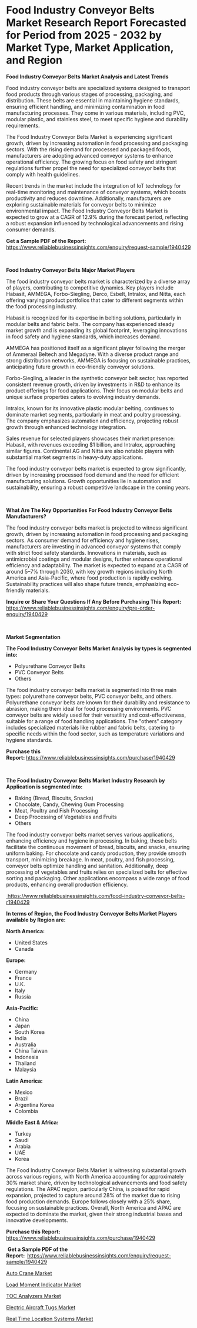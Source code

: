 <p><h1>Food Industry Conveyor Belts Market Research Report Forecasted for Period from 2025 -  2032 by Market Type, Market Application, and Region</h1></p><p><strong>Food Industry Conveyor Belts Market Analysis and Latest Trends</strong></p>
<p><p>Food industry conveyor belts are specialized systems designed to transport food products through various stages of processing, packaging, and distribution. These belts are essential in maintaining hygiene standards, ensuring efficient handling, and minimizing contamination in food manufacturing processes. They come in various materials, including PVC, modular plastic, and stainless steel, to meet specific hygiene and durability requirements.</p><p>The Food Industry Conveyor Belts Market is experiencing significant growth, driven by increasing automation in food processing and packaging sectors. With the rising demand for processed and packaged foods, manufacturers are adopting advanced conveyor systems to enhance operational efficiency. The growing focus on food safety and stringent regulations further propel the need for specialized conveyor belts that comply with health guidelines.</p><p>Recent trends in the market include the integration of IoT technology for real-time monitoring and maintenance of conveyor systems, which boosts productivity and reduces downtime. Additionally, manufacturers are exploring sustainable materials for conveyor belts to minimize environmental impact. The Food Industry Conveyor Belts Market is expected to grow at a CAGR of 12.9% during the forecast period, reflecting a robust expansion influenced by technological advancements and rising consumer demands.</p></p>
<p><strong>Get a Sample PDF of the Report:&nbsp;</strong> <a href="https://www.reliablebusinessinsights.com/enquiry/request-sample/1940429?utm_campaign=3106&utm_medium=2&utm_source=Github&utm_content=ia&utm_term=11042025&utm_id=food-industry-conveyor-belts">https://www.reliablebusinessinsights.com/enquiry/request-sample/1940429</a></p>
<p>&nbsp;</p>
<p><strong>Food Industry Conveyor Belts Major Market Players</strong></p>
<p><p>The food industry conveyor belts market is characterized by a diverse array of players, contributing to competitive dynamics. Key players include Habasit, AMMEGA, Forbo-Siegling, Derco, Esbelt, Intralox, and Nitta, each offering varying product portfolios that cater to different segments within the food processing industry.</p><p>Habasit is recognized for its expertise in belting solutions, particularly in modular belts and fabric belts. The company has experienced steady market growth and is expanding its global footprint, leveraging innovations in food safety and hygiene standards, which increases demand.</p><p>AMMEGA has positioned itself as a significant player following the merger of Ammeraal Beltech and Megadyne. With a diverse product range and strong distribution networks, AMMEGA is focusing on sustainable practices, anticipating future growth in eco-friendly conveyor solutions.</p><p>Forbo-Siegling, a leader in the synthetic conveyor belt sector, has reported consistent revenue growth, driven by investments in R&D to enhance its product offerings for food applications. Their focus on modular belts and unique surface properties caters to evolving industry demands.</p><p>Intralox, known for its innovative plastic modular belting, continues to dominate market segments, particularly in meat and poultry processing. The company emphasizes automation and efficiency, projecting robust growth through enhanced technology integration.</p><p>Sales revenue for selected players showcases their market presence: Habasit, with revenues exceeding $1 billion, and Intralox, approaching similar figures. Continental AG and Nitta are also notable players with substantial market segments in heavy-duty applications.</p><p>The food industry conveyor belts market is expected to grow significantly, driven by increasing processed food demand and the need for efficient manufacturing solutions. Growth opportunities lie in automation and sustainability, ensuring a robust competitive landscape in the coming years.</p></p>
<p>&nbsp;</p>
<p><strong>What Are The Key Opportunities For Food Industry Conveyor Belts Manufacturers?</strong></p>
<p><p>The food industry conveyor belts market is projected to witness significant growth, driven by increasing automation in food processing and packaging sectors. As consumer demand for efficiency and hygiene rises, manufacturers are investing in advanced conveyor systems that comply with strict food safety standards. Innovations in materials, such as antimicrobial coatings and modular designs, further enhance operational efficiency and adaptability. The market is expected to expand at a CAGR of around 5–7% through 2030, with key growth regions including North America and Asia-Pacific, where food production is rapidly evolving. Sustainability practices will also shape future trends, emphasizing eco-friendly materials.</p></p>
<p><strong>Inquire or Share Your Questions If Any Before Purchasing This Report:</strong> <a href="https://www.reliablebusinessinsights.com/enquiry/pre-order-enquiry/1940429?utm_campaign=3106&utm_medium=2&utm_source=Github&utm_content=ia&utm_term=11042025&utm_id=food-industry-conveyor-belts">https://www.reliablebusinessinsights.com/enquiry/pre-order-enquiry/1940429</a></p>
<p>&nbsp;</p>
<p><strong>Market Segmentation</strong></p>
<p><strong>The Food Industry Conveyor Belts Market Analysis by types is segmented into:</strong></p>
<p><ul><li>Polyurethane Conveyor Belts</li><li>PVC Conveyor Belts</li><li>Others</li></ul></p>
<p><p>The food industry conveyor belts market is segmented into three main types: polyurethane conveyor belts, PVC conveyor belts, and others. Polyurethane conveyor belts are known for their durability and resistance to abrasion, making them ideal for food processing environments. PVC conveyor belts are widely used for their versatility and cost-effectiveness, suitable for a range of food handling applications. The "others" category includes specialized materials like rubber and fabric belts, catering to specific needs within the food sector, such as temperature variations and hygiene standards.</p></p>
<p><strong>Purchase this Report:&nbsp;</strong><a href="https://www.reliablebusinessinsights.com/purchase/1940429?utm_campaign=3106&utm_medium=2&utm_source=Github&utm_content=ia&utm_term=11042025&utm_id=food-industry-conveyor-belts">https://www.reliablebusinessinsights.com/purchase/1940429</a></p>
<p>&nbsp;</p>
<p><strong>The Food Industry Conveyor Belts Market Industry Research by Application is segmented into:</strong></p>
<p><ul><li>Baking (Bread, Biscuits, Snacks)</li><li>Chocolate, Candy, Chewing Gum Processing</li><li>Meat, Poultry and Fish Processing</li><li>Deep Processing of Vegetables and Fruits</li><li>Others</li></ul></p>
<p><p>The food industry conveyor belts market serves various applications, enhancing efficiency and hygiene in processing. In baking, these belts facilitate the continuous movement of bread, biscuits, and snacks, ensuring uniform baking. For chocolate and candy production, they provide smooth transport, minimizing breakage. In meat, poultry, and fish processing, conveyor belts optimize handling and sanitation. Additionally, deep processing of vegetables and fruits relies on specialized belts for effective sorting and packaging. Other applications encompass a wide range of food products, enhancing overall production efficiency.</p></p>
<p><a href="https://www.reliablebusinessinsights.com/food-industry-conveyor-belts-r1940429?utm_campaign=3106&utm_medium=2&utm_source=Github&utm_content=ia&utm_term=11042025&utm_id=food-industry-conveyor-belts">&nbsp;https://www.reliablebusinessinsights.com/food-industry-conveyor-belts-r1940429</a></p>
<p><strong>In terms of Region, the Food Industry Conveyor Belts Market Players available by Region are:</strong></p>
<p>
    <p> <strong> North America: </strong>
        <ul>
            <li>United States</li>
            <li>Canada</li>
        </ul>
        </p> 
    <p> <strong> Europe: </strong>
        <ul>
            <li>Germany</li>
            <li>France</li>
            <li>U.K.</li>
            <li>Italy</li>
            <li>Russia</li>
        </ul>
        </p> 
    <p> <strong> Asia-Pacific: </strong>
        <ul>
            <li>China</li>
            <li>Japan</li>
            <li>South Korea</li>
            <li>India</li>
            <li>Australia</li>
            <li>China Taiwan</li>
            <li>Indonesia</li>
            <li>Thailand</li>
            <li>Malaysia</li>
        </ul>
        </p> 
    <p> <strong> Latin America: </strong>
        <ul>
            <li>Mexico</li>
            <li>Brazil</li>
            <li>Argentina Korea</li>
            <li>Colombia</li>
        </ul>
        </p> 
    <p> <strong> Middle East & Africa: </strong>
        <ul>
            <li>Turkey</li>
            <li>Saudi</li>
            <li>Arabia</li>
            <li>UAE</li>
            <li>Korea</li>
        </ul>
    </p>
    </p>
<p><p>The Food Industry Conveyor Belts Market is witnessing substantial growth across various regions, with North America accounting for approximately 30% market share, driven by technological advancements and food safety regulations. The APAC region, particularly China, is poised for rapid expansion, projected to capture around 28% of the market due to rising food production demands. Europe follows closely with a 25% share, focusing on sustainable practices. Overall, North America and APAC are expected to dominate the market, given their strong industrial bases and innovative developments.</p></p>
<p><strong>Purchase this Report: </strong><a href="https://www.reliablebusinessinsights.com/purchase/1940429?utm_campaign=3106&utm_medium=2&utm_source=Github&utm_content=ia&utm_term=11042025&utm_id=food-industry-conveyor-belts">https://www.reliablebusinessinsights.com/purchase/1940429</a></p>
<p>&nbsp;<strong>Get a Sample PDF of the Report:&nbsp;&nbsp;</strong><a href="https://www.reliablebusinessinsights.com/enquiry/request-sample/1940429?utm_campaign=3106&utm_medium=2&utm_source=Github&utm_content=ia&utm_term=11042025&utm_id=food-industry-conveyor-belts">https://www.reliablebusinessinsights.com/enquiry/request-sample/1940429</a></p>
<p><strong></strong></p>
<p><p><a href="https://github.com/mismannely/Market-Research-Report-List-1/blob/main/auto-crane-market.md?utm_campaign=3106&utm_medium=2&utm_source=Github&utm_content=ia&utm_term=11042025&utm_id=food-industry-conveyor-belts">Auto Crane Market</a></p><p><a href="https://github.com/tahjaylestro/Market-Research-Report-List-1/blob/main/load-moment-indicator-market.md?utm_campaign=3106&utm_medium=2&utm_source=Github&utm_content=ia&utm_term=11042025&utm_id=food-industry-conveyor-belts">Load Moment Indicator Market</a></p><p><a href="https://github.com/tentandyik/Market-Research-Report-List-1/blob/main/toc-analyzers-market.md?utm_campaign=3106&utm_medium=2&utm_source=Github&utm_content=ia&utm_term=11042025&utm_id=food-industry-conveyor-belts">TOC Analyzers Market</a></p><p><a href="https://github.com/ishikodehira/Market-Research-Report-List-1/blob/main/electric-aircraft-tugs-market.md?utm_campaign=3106&utm_medium=2&utm_source=Github&utm_content=ia&utm_term=11042025&utm_id=food-industry-conveyor-belts">Electric Aircraft Tugs Market</a></p><p><a href="https://github.com/klenaestien23/Market-Research-Report-List-1/blob/main/real-time-location-systems-market.md?utm_campaign=3106&utm_medium=2&utm_source=Github&utm_content=ia&utm_term=11042025&utm_id=food-industry-conveyor-belts">Real Time Location Systems Market</a></p></p>
